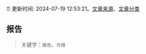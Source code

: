 :alarm_clock: 更新时间: 2024-07-19 12:53:21。[文章来源](/README.md)、[文章分类](/TAGS.md)

## 报告


> 关键字：`报告`、`月报`




